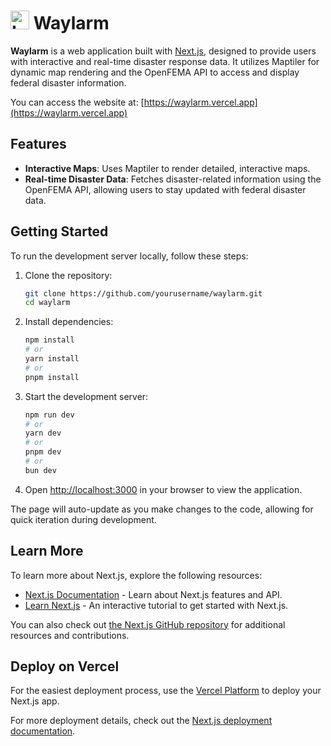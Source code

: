 # <img src="/waylarm-logo.png" alt="Logo" width="30"> Waylarm

**Waylarm** is a web application built with [Next.js](https://nextjs.org), designed to provide users with interactive and real-time disaster response data. It utilizes Maptiler for dynamic map rendering and the OpenFEMA API to access and display federal disaster information.

You can access the website at: [https://waylarm.vercel.app](https://waylarm.vercel.app)

## Features
- **Interactive Maps**: Uses Maptiler to render detailed, interactive maps.
- **Real-time Disaster Data**: Fetches disaster-related information using the OpenFEMA API, allowing users to stay updated with federal disaster data.

## Getting Started

To run the development server locally, follow these steps:

1. Clone the repository:
   ```bash
   git clone https://github.com/yourusername/waylarm.git
   cd waylarm
   ```

2. Install dependencies:
   ```bash
   npm install
   # or
   yarn install
   # or
   pnpm install
   ```

3. Start the development server:
   ```bash
   npm run dev
   # or
   yarn dev
   # or
   pnpm dev
   # or
   bun dev
   ```

4. Open [http://localhost:3000](http://localhost:3000) in your browser to view the application.

The page will auto-update as you make changes to the code, allowing for quick iteration during development.

## Learn More

To learn more about Next.js, explore the following resources:

- [Next.js Documentation](https://nextjs.org/docs) - Learn about Next.js features and API.
- [Learn Next.js](https://nextjs.org/learn) - An interactive tutorial to get started with Next.js.

You can also check out [the Next.js GitHub repository](https://github.com/vercel/next.js) for additional resources and contributions.

## Deploy on Vercel

For the easiest deployment process, use the [Vercel Platform](https://vercel.com/new?utm_medium=default-template&filter=next.js&utm_source=create-next-app&utm_campaign=create-next-app-readme) to deploy your Next.js app.

For more deployment details, check out the [Next.js deployment documentation](https://nextjs.org/docs/app/building-your-application/deploying).
